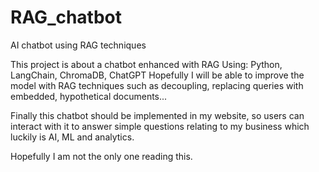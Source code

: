 # RAG_chatbot
 AI chatbot using RAG techniques

 This project is about a chatbot enhanced with RAG
 Using: Python, LangChain, ChromaDB, ChatGPT
 Hopefully I will be able to improve the model with RAG techniques such as decoupling, replacing queries with embedded, hypothetical documents...

 Finally this chatbot should be implemented in my website, so users can interact with it to answer simple questions relating to my business which luckily is AI, ML and analytics.

 Hopefully I am not the only one reading this.